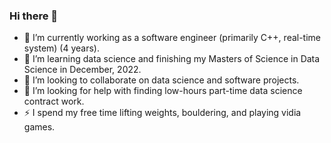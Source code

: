 ### Hi there 👋

<!--
**Nautilus5/Nautilus5** is a ✨ _special_ ✨ repository because its `README.md` (this file) appears on your GitHub profile.
-->

- 🔭 I’m currently working as a software engineer (primarily C++, real-time system) (4 years).
- 🌱 I’m learning data science and finishing my Masters of Science in Data Science in December, 2022.
- 👯 I’m looking to collaborate on data science and software projects.
- 🤔 I’m looking for help with finding low-hours part-time data science contract work.
- ⚡ I spend my free time lifting weights, bouldering, and playing vidia games.
